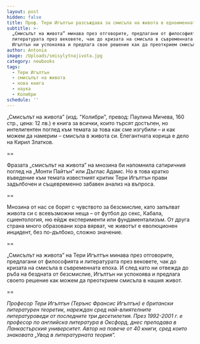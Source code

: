 ```yaml
---
layout: post
hidden: false
title: Проф. Тери Игълтън разсъждава за смисъла на живота в едноименната си книга
subtitle: >-
  „Смисълът на живота” минава през отговорите, предлагани от философията и
  литературата през вековете, чак до кризата на смисъла в съвременната епоха.
  Игълтън ни успокоява и предлага свое решение как да преоткрием смисъла
author: Antonia
image: /Uploads/smisylytnajivota.jpg
category: newbooks
tags:
  - Тери Игълтън
  - смисълът на живота
  - нова книга
  - наука
  - Колибри
schedule: ''
---
```

„Смисълът на живота” (изд. "Колибри", превод: Паулина Мичева, 160 стр., цена: 12 лв.) e книга за всички, които търсят достъпен, но интелигентен поглед към темата за това как сме изгубили – и как можем да намерим – смисъла в живота си. Елегантната корица е дело на Кирил Златков.

\==

Фразата „смисълът на живота” на мнозина би напомнила сатиричния поглед на „Монти Пайтън“ или Дъглас Адамс. Но в това кратко въведение към темата известният критик Тери Игълтън прави задълбочен и същевременно забавен анализ на въпроса.

\==

Мнозина от нас се борят с чувството за безсмислие, като запълват живота си с всевъзможни неща – от футбол до секс, Кабала, сциентология, ню ейдж експерименти или фундаментализъм. От друга страна много образовани хора вярват, че животът е еволюционен инцидент, без по-дълбоко, сложно значение. 

\==

„Смисълът на живота” на Тери Игълтън минава през отговорите, предлагани от философията и литературата през вековете, чак до кризата на смисъла в съвременната епоха. И след като ни отвежда до ръба на бездната от безсмислие, Игълтън ни успокоява и предлага своето решение как можем да преоткрием смисъла в нашия живот.

\==

_Професор Тери Игълтън (Терънс Франсис Игълтън) e британски литературен теоретик, нареждан сред най-влиятелните литературоведи от последните три десетилетия. През 1992-2001 г. е професор по английска литература в Оксфорд, днес преподава в Ланкастърския университет. Автор на повече от 40 книги, сред които знаковата „Увод в литературната теория“._
